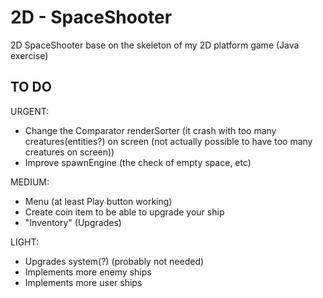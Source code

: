 # 2D - SpaceShooter
2D SpaceShooter base on the skeleton of my 2D platform game (Java exercise)

TO DO
-----
URGENT:
- Change the Comparator renderSorter (it crash with too many creatures(entities?) on screen (not actually possible to have too many creatures on screen))
- Improve spawnEngine (the check of empty space, etc)

MEDIUM:
- Menu (at least Play button working)
- Create coin item to be able to upgrade your ship
- "Inventory" (Upgrades)

LIGHT:
- Upgrades system(?) (probably not needed)
- Implements more enemy ships
- Implements more user ships

